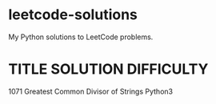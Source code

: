 # leetcode-solutions
My Python solutions to LeetCode problems.
#                   TITLE                                         SOLUTION                    DIFFICULTY
1071                Greatest Common Divisor of Strings            Python3
             
